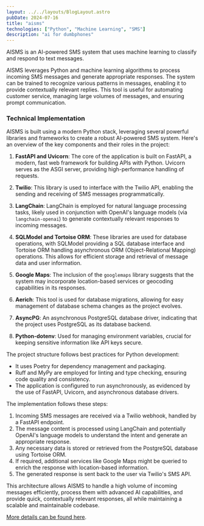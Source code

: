 ```yaml
---
layout: ../../layouts/BlogLayout.astro
pubDate: 2024-07-16
title: "aisms"
technologies: ["Python", "Machine Learning", "SMS"]
description: "ai for dumbphones"
---
```


AISMS is an AI-powered SMS system that uses machine learning to classify and respond to text messages.

AISMS leverages Python and machine learning algorithms to process incoming SMS messages and generate appropriate responses. The system can be trained to recognize various patterns in messages, enabling it to provide contextually relevant replies. This tool is useful for automating customer service, managing large volumes of messages, and ensuring prompt communication.


### Technical Implementation

AISMS is built using a modern Python stack, leveraging several powerful libraries and frameworks to create a robust AI-powered SMS system. Here's an overview of the key components and their roles in the project:

1. **FastAPI and Uvicorn**: The core of the application is built on FastAPI, a modern, fast web framework for building APIs with Python. Uvicorn serves as the ASGI server, providing high-performance handling of requests.

2. **Twilio**: This library is used to interface with the Twilio API, enabling the sending and receiving of SMS messages programmatically.

3. **LangChain**: LangChain is employed for natural language processing tasks, likely used in conjunction with OpenAI's language models (via `langchain-openai`) to generate contextually relevant responses to incoming messages.

4. **SQLModel and Tortoise ORM**: These libraries are used for database operations, with SQLModel providing a SQL database interface and Tortoise ORM handling asynchronous ORM (Object-Relational Mapping) operations. This allows for efficient storage and retrieval of message data and user information.

5. **Google Maps**: The inclusion of the `googlemaps` library suggests that the system may incorporate location-based services or geocoding capabilities in its responses.

6. **Aerich**: This tool is used for database migrations, allowing for easy management of database schema changes as the project evolves.

7. **AsyncPG**: An asynchronous PostgreSQL database driver, indicating that the project uses PostgreSQL as its database backend.

8. **Python-dotenv**: Used for managing environment variables, crucial for keeping sensitive information like API keys secure.

The project structure follows best practices for Python development:

- It uses Poetry for dependency management and packaging.
- Ruff and MyPy are employed for linting and type checking, ensuring code quality and consistency.
- The application is configured to run asynchronously, as evidenced by the use of FastAPI, Uvicorn, and asynchronous database drivers.

The implementation follows these steps:

1. Incoming SMS messages are received via a Twilio webhook, handled by a FastAPI endpoint.
2. The message content is processed using LangChain and potentially OpenAI's language models to understand the intent and generate an appropriate response.
3. Any necessary data is stored or retrieved from the PostgreSQL database using Tortoise ORM.
4. If required, additional services like Google Maps might be queried to enrich the response with location-based information.
5. The generated response is sent back to the user via Twilio's SMS API.

This architecture allows AISMS to handle a high volume of incoming messages efficiently, process them with advanced AI capabilities, and provide quick, contextually relevant responses, all while maintaining a scalable and maintainable codebase.



[More details can be found here](https://github.com/dgrah50/aisms).
